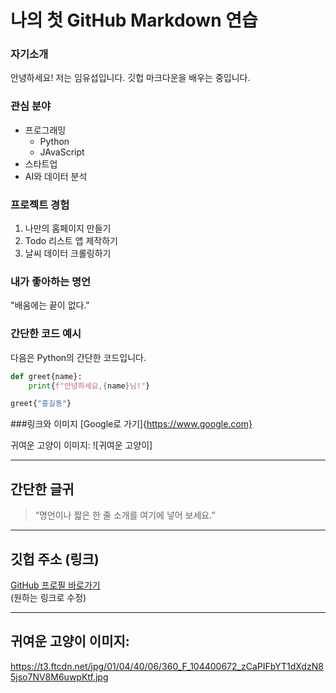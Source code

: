 # 나의 첫 GitHub Markdown 연습

### 자기소개
안녕하세요! 저는 임유섭입니다. 깃헙 마크다운을 배우는 중입니다.

### 관심 분야

- 프로그래밍
  - Python
  - JAvaScript 
- 스타트업
- AI와 데이터 분석

### 프로젝트 경험

1. 나만의 홈페이지 만들기
2. Todo 리스트 앱 제작하기
3. 날씨 데이터 크롤링하기

### 내가 좋아하는 명언
"배움에는 끝이 없다."

### 간단한 코드 예시

다음은 Python의 간단한 코드입니다.
```python
def greet{name}:
    print{f"안녕하세요,{name}님!"}

greet{"홍길동"}
```

###링크와 이미지
[Google로 가기]{https://www.google.com}

귀여운 고양이 이미지:
![귀여운 고양이]

---

## 간단한 글귀
> “명언이나 짧은 한 줄 소개를 여기에 넣어 보세요.”

---

## 깃헙 주소 (링크)
[GitHub 프로필 바로가기](https://github.com/본인아이디)  
(원하는 링크로 수정)

---


## 귀여운 고양이 이미지:
https://t3.ftcdn.net/jpg/01/04/40/06/360_F_104400672_zCaPIFbYT1dXdzN85jso7NV8M6uwpKtf.jpg
